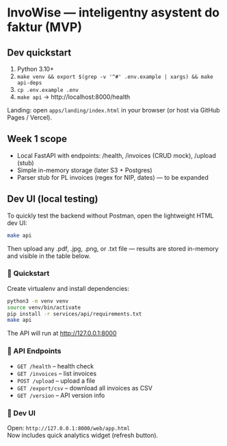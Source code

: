 # InvoWise — inteligentny asystent do faktur (MVP)


## Dev quickstart
1) Python 3.10+
2) `make venv && export $(grep -v '^#' .env.example | xargs) && make api-deps`
3) `cp .env.example .env`
4) `make api` → http://localhost:8000/health


Landing: open `apps/landing/index.html` in your browser (or host via GitHub Pages / Vercel).


## Week 1 scope
- Local FastAPI with endpoints: /health, /invoices (CRUD mock), /upload (stub)
- Simple in-memory storage (later S3 + Postgres)
- Parser stub for PL invoices (regex for NIP, dates) — to be expanded

##  Dev UI (local testing)

To quickly test the backend without Postman, open the lightweight HTML dev UI:

```bash
make api
```

Then upload any .pdf, .jpg, .png, or .txt file — results are stored in-memory and visible in the table below.

### 🚀 Quickstart

Create virtualenv and install dependencies:
```bash
python3 -m venv venv
source venv/bin/activate
pip install -r services/api/requirements.txt
make api
```

The API will run at http://127.0.0.1:8000

### 📡 API Endpoints

- `GET /health` – health check  
- `GET /invoices` – list invoices  
- `POST /upload` – upload a file  
- `GET /export/csv` – download all invoices as CSV  
- `GET /version` – API version info

### 🧪 Dev UI
Open: `http://127.0.0.1:8000/web/app.html`  
Now includes quick analytics widget (refresh button).